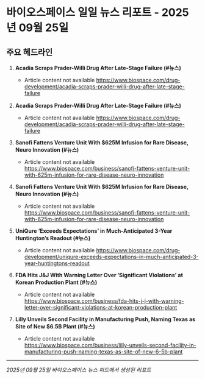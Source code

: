 # 바이오스페이스 일일 뉴스 리포트 - 2025년 09월 25일


## 주요 헤드라인

1. **Acadia Scraps Prader-Willi Drug After Late-Stage Failure (#뉴스)**
   - Article content not available
   <https://www.biospace.com/drug-development/acadia-scraps-prader-willi-drug-after-late-stage-failure>

2. **Acadia Scraps Prader-Willi Drug After Late-Stage Failure (#뉴스)**
   - Article content not available
   <https://www.biospace.com/drug-development/acadia-scraps-prader-willi-drug-after-late-stage-failure>

3. **Sanofi Fattens Venture Unit With $625M Infusion for Rare Disease, Neuro Innovation (#뉴스)**
   - Article content not available
   <https://www.biospace.com/business/sanofi-fattens-venture-unit-with-625m-infusion-for-rare-disease-neuro-innovation>

4. **Sanofi Fattens Venture Unit With $625M Infusion for Rare Disease, Neuro Innovation (#뉴스)**
   - Article content not available
   <https://www.biospace.com/business/sanofi-fattens-venture-unit-with-625m-infusion-for-rare-disease-neuro-innovation>

5. **UniQure ‘Exceeds Expectations’ in Much-Anticipated 3-Year Huntington’s Readout (#뉴스)**
   - Article content not available
   <https://www.biospace.com/drug-development/uniqure-exceeds-expectations-in-much-anticipated-3-year-huntingtons-readout>

6. **FDA Hits J&J With Warning Letter Over ‘Significant Violations’ at Korean Production Plant (#뉴스)**
   - Article content not available
   <https://www.biospace.com/business/fda-hits-j-j-with-warning-letter-over-significant-violations-at-korean-production-plant>

7. **Lilly Unveils Second Facility in Manufacturing Push, Naming Texas as Site of New $6.5B Plant (#뉴스)**
   - Article content not available
   <https://www.biospace.com/business/lilly-unveils-second-facility-in-manufacturing-push-naming-texas-as-site-of-new-6-5b-plant>


---
*2025년 09월 25일 바이오스페이스 뉴스 피드에서 생성된 리포트*